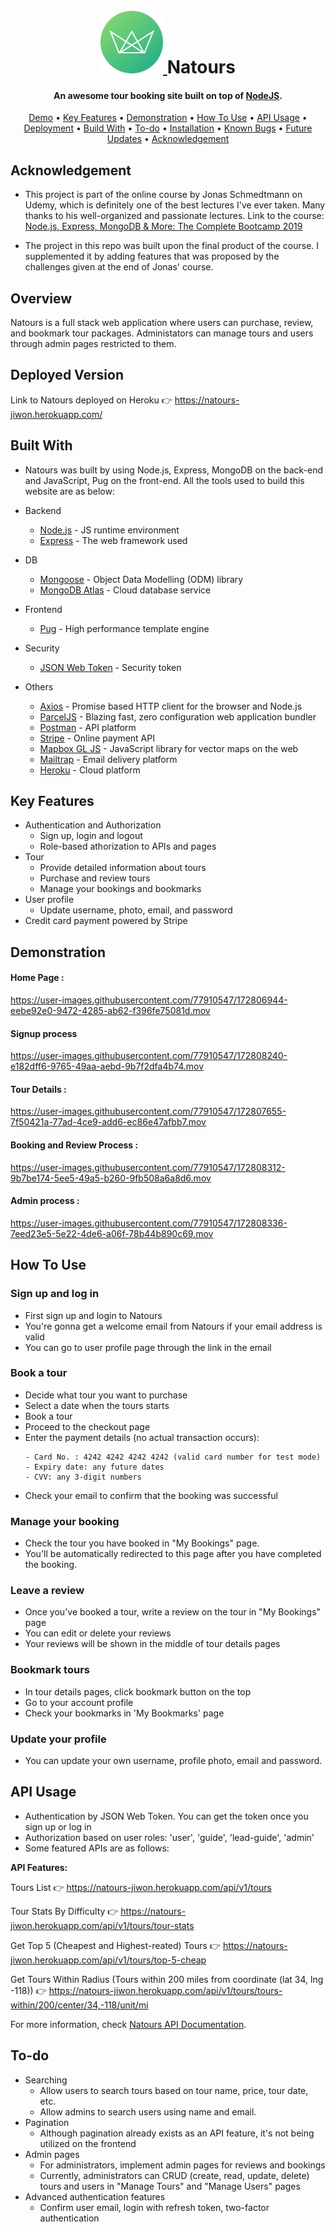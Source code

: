 <h1 align="center">
  <br>
  <a href="https://natours-jiwon.herokuapp.com/">
    <img src="https://github.com/wn5865/natour/blob/main/public/img/logo-green-round.png" alt="Natours" width="100">
  </a>
  Natours
</h1>

<h4 align="center">An awesome tour booking site built on top of <a href="https://nodejs.org/en/" target="_blank">NodeJS</a>.</h4>

<p align="center">
 <a href="#deployed-version">Demo</a> •
 <a href="#key-features">Key Features</a> •
 <a href="#demonstration">Demonstration</a> •
 <a href="#how-to-use">How To Use</a> •
 <a href="#api-usage">API Usage</a> •
 <a href="#deployment">Deployment</a> •
 <a href="#build-with">Build With</a> •
 <a href="#to-do">To-do</a> •
 <a href="#installation">Installation</a> • 
 <a href="#known-bugs">Known Bugs</a> • 
 <a href="#future-updates">Future Updates</a> • 
 <a href="#acknowledgement">Acknowledgement</a>
</p>

## Acknowledgement

- This project is part of the online course by Jonas Schmedtmann on Udemy, which
  is definitely one of the best lectures I've ever taken. Many thanks to his
  well-organized and passionate lectures. Link to the course: [Node.js, Express,
  MongoDB & More: The Complete Bootcamp
  2019](https://www.udemy.com/course/nodejs-express-mongodb-bootcamp/)

- The project in this repo was built upon the final product of the course. I
  supplemented it by adding features that was proposed by the challenges given at the
  end of Jonas' course.

## Overview

Natours is a full stack web application where users can purchase, review, and
bookmark tour packages. Administators can manage tours and users through admin
pages restricted to them.

## Deployed Version

Link to Natours deployed on Heroku 👉 https://natours-jiwon.herokuapp.com/

## Built With

- Natours was built by using Node.js, Express, MongoDB on the back-end and
  JavaScript, Pug on the front-end. All the tools used to build this website
  are as below:

- Backend

  - [Node.js](https://nodejs.org/en/) - JS runtime environment
  - [Express](http://expressjs.com/) - The web framework used

- DB

  - [Mongoose](https://mongoosejs.com/) - Object Data Modelling (ODM) library
  - [MongoDB Atlas](https://www.mongodb.com/cloud/atlas) - Cloud database service

- Frontend

  - [Pug](https://pugjs.org/api/getting-started.html) - High performance template engine

- Security

  - [JSON Web Token](https://jwt.io/) - Security token

- Others
  - [Axios](https://axios-http.com/) - Promise based HTTP client for the browser and Node.js
  - [ParcelJS](https://parceljs.org/) - Blazing fast, zero configuration web application bundler
  - [Postman](https://www.getpostman.com/) - API platform
  - [Stripe](https://stripe.com/) - Online payment API
  - [Mapbox GL JS](https://www.mapbox.com/mapbox-gljs) - JavaScript library for vector maps on the web
  - [Mailtrap](https://mailtrap.io/) - Email delivery platform
  - [Heroku](https://www.heroku.com/) - Cloud platform

## Key Features

- Authentication and Authorization
  - Sign up, login and logout
  - Role-based athorization to APIs and pages
- Tour
  - Provide detailed information about tours
  - Purchase and review tours
  - Manage your bookings and bookmarks
- User profile
  - Update username, photo, email, and password
- Credit card payment powered by Stripe

## Demonstration

#### Home Page :

https://user-images.githubusercontent.com/77910547/172806944-eebe92e0-9472-4285-ab62-f396fe75081d.mov

#### Signup process

https://user-images.githubusercontent.com/77910547/172808240-e182dff6-9765-49aa-aebd-9b7f2dfa4b74.mov

#### Tour Details :

https://user-images.githubusercontent.com/77910547/172807655-7f50421a-77ad-4ce9-add6-ec86e47afbb7.mov

#### Booking and Review Process :

https://user-images.githubusercontent.com/77910547/172808312-9b7be174-5ee5-49a5-b260-9fb508a6a8d6.mov

#### Admin process :

https://user-images.githubusercontent.com/77910547/172808336-7eed23e5-5e22-4de6-a06f-78b44b890c69.mov

## How To Use

### Sign up and log in

- First sign up and login to Natours
- You're gonna get a welcome email from Natours if your email address is valid
- You can go to user profile page through the link in the email

### Book a tour

- Decide what tour you want to purchase
- Select a date when the tours starts
- Book a tour
- Proceed to the checkout page
- Enter the payment details (no actual transaction occurs):
  ```
  - Card No. : 4242 4242 4242 4242 (valid card number for test mode)
  - Expiry date: any future dates
  - CVV: any 3-digit numbers
  ```
- Check your email to confirm that the booking was successful

### Manage your booking

- Check the tour you have booked in "My Bookings" page.
- You'll be automatically redirected to this page after you have completed the booking.

### Leave a review

- Once you've booked a tour, write a review on the tour in "My Bookings" page
- You can edit or delete your reviews
- Your reviews will be shown in the middle of tour details pages

### Bookmark tours

- In tour details pages, click bookmark button on the top
- Go to your account profile
- Check your bookmarks in 'My Bookmarks' page

### Update your profile

- You can update your own username, profile photo, email and password.

## API Usage

- Authentication by JSON Web Token. You can get the token once you sign up or log in
- Authorization based on user roles: 'user', 'guide', 'lead-guide', 'admin'
- Some featured APIs are as follows:

<b> API Features: </b>

Tours List 👉 https://natours-jiwon.herokuapp.com/api/v1/tours

Tour Stats By Difficulty 👉 https://natours-jiwon.herokuapp.com/api/v1/tours/tour-stats

Get Top 5 (Cheapest and Highest-reated) Tours 👉 https://natours-jiwon.herokuapp.com/api/v1/tours/top-5-cheap

Get Tours Within Radius (Tours within 200 miles from coordinate (lat 34, lng -118)) 👉 https://natours-jiwon.herokuapp.com/api/v1/tours/tours-within/200/center/34,-118/unit/mi

For more information, check [Natours API Documentation](https://documenter.getpostman.com/view/19710567/UyxbqVHb).

## To-do

- Searching
  - Allow users to search tours based on tour name, price, tour date, etc.
  - Allow admins to search users using name and email.
- Pagination
  - Although pagination already exists as an API feature, it's not being
    utilized on the frontend
- Admin pages
  - For administrators, implement admin pages for reviews and bookings
  - Currently, administrators can CRUD (create, read, update, delete) tours and
    users in "Manage Tours" and "Manage Users" pages
- Advanced authentication features
  - Confirm user email, login with refresh token, two-factor authentication
